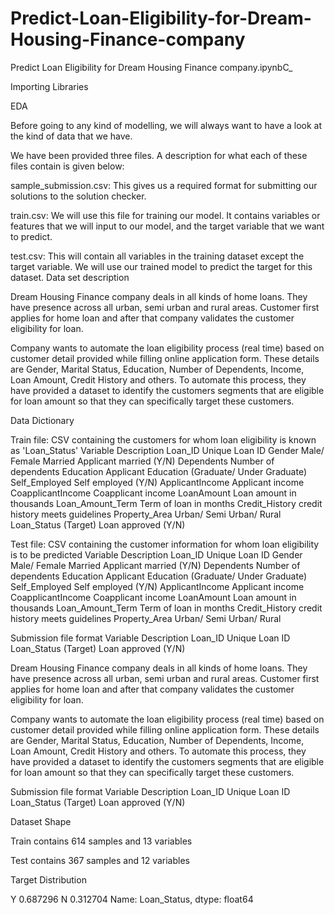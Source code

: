 # Predict-Loan-Eligibility-for-Dream-Housing-Finance-company

Predict Loan Eligibility for Dream Housing Finance company.ipynbC_

Importing Libraries

EDA

Before going to any kind of modelling, we will always want to have a look at the kind of data that we have.

We have been provided three files. A description for what each of these files contain is given below:

sample_submission.csv: This gives us a required format for submitting our solutions to the solution checker.

train.csv: We will use this file for training our model. It contains variables or features that we will input to our model, and the target variable that we want to predict.

test.csv: This will contain all variables in the training dataset except the target variable. We will use our trained model to predict the target for this dataset.
Data set description

Dream Housing Finance company deals in all kinds of home loans. They have presence across all urban, semi urban and rural areas. Customer first applies for home loan and after that company validates the customer eligibility for loan.

Company wants to automate the loan eligibility process (real time) based on customer detail provided while filling online application form. These details are Gender, Marital Status, Education, Number of Dependents, Income, Loan Amount, Credit History and others. To automate this process, they have provided a dataset to identify the customers segments that are eligible for loan amount so that they can specifically target these customers.

Data Dictionary

Train file: CSV containing the customers for whom loan eligibility is known as 'Loan_Status' Variable Description Loan_ID Unique Loan ID Gender Male/ Female Married Applicant married (Y/N) Dependents Number of dependents Education Applicant Education (Graduate/ Under Graduate) Self_Employed Self employed (Y/N) ApplicantIncome Applicant income CoapplicantIncome Coapplicant income LoanAmount Loan amount in thousands Loan_Amount_Term Term of loan in months Credit_History credit history meets guidelines Property_Area Urban/ Semi Urban/ Rural Loan_Status (Target) Loan approved (Y/N)

Test file: CSV containing the customer information for whom loan eligibility is to be predicted Variable Description Loan_ID Unique Loan ID Gender Male/ Female Married Applicant married (Y/N) Dependents Number of dependents Education Applicant Education (Graduate/ Under Graduate) Self_Employed Self employed (Y/N) ApplicantIncome Applicant income CoapplicantIncome Coapplicant income LoanAmount Loan amount in thousands Loan_Amount_Term Term of loan in months Credit_History credit history meets guidelines Property_Area Urban/ Semi Urban/ Rural

Submission file format Variable Description Loan_ID Unique Loan ID Loan_Status (Target) Loan approved (Y/N)

Dream Housing Finance company deals in all kinds of home loans. They have presence across all urban, semi urban and rural areas. Customer first applies for home loan and after that company validates the customer eligibility for loan.

Company wants to automate the loan eligibility process (real time) based on customer detail provided while filling online application form. These details are Gender, Marital Status, Education, Number of Dependents, Income, Loan Amount, Credit History and others. To automate this process, they have provided a dataset to identify the customers segments that are eligible for loan amount so that they can specifically target these customers.



Submission file format Variable Description Loan_ID Unique Loan ID Loan_Status (Target) Loan approved (Y/N)

Dataset Shape


Train contains 614 samples and 13 variables

Test contains 367 samples and 12 variables

Target Distribution

Y    0.687296
N    0.312704
Name: Loan_Status, dtype: float64
